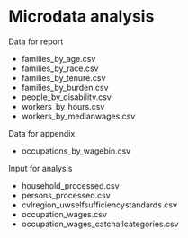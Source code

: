 # Microdata analysis

Data for report 

* families_by_age.csv
* families_by_race.csv
* families_by_tenure.csv
* families_by_burden.csv
* people_by_disability.csv
* workers_by_hours.csv
* workers_by_medianwages.csv

Data for appendix

* occupations_by_wagebin.csv

Input for analysis

* household_processed.csv
* persons_processed.csv
* cvlregion_uwselfsufficiencystandards.csv
* occupation_wages.csv
* occupation_wages_catchallcategories.csv

